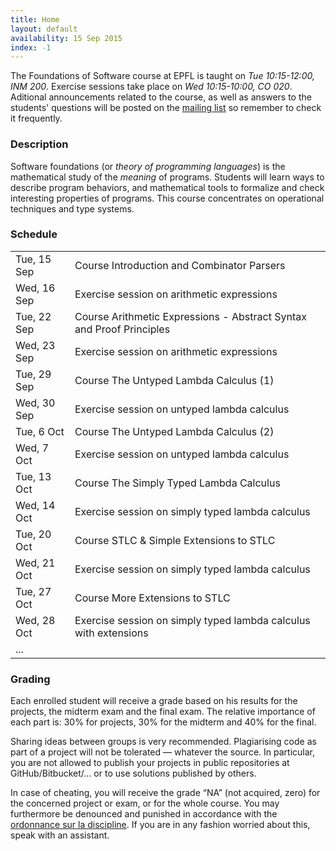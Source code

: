 ```yaml
---
title: Home
layout: default
availability: 15 Sep 2015
index: -1
---
```


The Foundations of Software course at EPFL is taught on *Tue 10:15-12:00, INM 200*.
Exercise sessions take place on *Wed 10:15-10:00, CO 020*.
Aditional announcements related to the course, as well as answers to the students' questions
will be posted on the [mailing list](https://groups.google.com/forum/#!forum/fos2015) so remember to check it frequently.

### Description

Software foundations (or *theory of programming languages*) is the mathematical study of the *meaning* of programs. Students will learn ways to describe program behaviors, and mathematical tools to formalize and check interesting properties of programs. This course concentrates on operational techniques and type systems.

### Schedule

|             |                                                                      |
|-------------|----------------------------------------------------------------------|
| Tue, 15 Sep | Course Introduction and Combinator Parsers                           |
| Wed, 16 Sep | Exercise session on arithmetic expressions                           |
| Tue, 22 Sep | Course Arithmetic Expressions - Abstract Syntax and Proof Principles |
| Wed, 23 Sep | Exercise session on arithmetic expressions                           |
| Tue, 29 Sep | Course The Untyped Lambda Calculus (1)                               |
| Wed, 30 Sep | Exercise session on untyped lambda calculus                          |
| Tue, 6 Oct  | Course The Untyped Lambda Calculus (2)                               |
| Wed, 7 Oct  | Exercise session on untyped lambda calculus                          |
| Tue, 13 Oct | Course The Simply Typed Lambda Calculus                              |
| Wed, 14 Oct | Exercise session on simply typed lambda calculus                     |
| Tue, 20 Oct | Course STLC & Simple Extensions to STLC                              |
| Wed, 21 Oct | Exercise session on simply typed lambda calculus                     |
| Tue, 27 Oct | Course More Extensions to STLC                                       |
| Wed, 28 Oct | Exercise session on simply typed lambda calculus with extensions     |
| ...         |                                                                      |

### Grading

Each enrolled student will receive a grade based on his results for the projects, the midterm exam and the final exam. The relative importance of each part is: 30% for projects, 30% for the midterm and 40% for the final.

Sharing ideas between groups is very recommended. Plagiarising code as part of a project will not be tolerated — whatever the source. In particular, you are not allowed to publish your projects in public repositories at GitHub/Bitbucket/... or to use solutions published by others.

In case of cheating, you will receive the grade “NA” (not acquired, zero) for the concerned project or exam, or for the whole course. You may furthermore be denounced and punished in accordance with the [ordonnance sur la discipline](http://www.admin.ch/ch/f/rs/4/414.138.2.fr.pdf). If you are in any fashion worried about this, speak with an assistant.